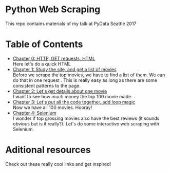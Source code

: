 # Python Web Scraping 
This repo contains materials of my talk at PyData Seattle 2017

# Table of Contents

* [Chapter 0: HTTP, GET requests, HTML]()  
  Here let's do a quick HTML 
* [Chapter 1: Study the site, and get a list of movies]()  
  Before we scrape the top movies, we have to find a list of them. We can do that in one request . This is really easy as long as there are some consistent patterns to the page.
* [Chapter 2: Let's get details about one movie]()  
  I want to see how much money the top 100 movie made. . 
* [Chapter 3: Let's put all the code together, add loop magic]()  
  Now we have all 100 movies. Hooray!
* [Chapter 4: Selenium]()  
  I wonder if top grossing movies also have the best reviews (it sounds obvious but is it really?). Let's do some interactive web scraping with Selenium.

# Aditional resources
Check out these really cool links and get inspired!

